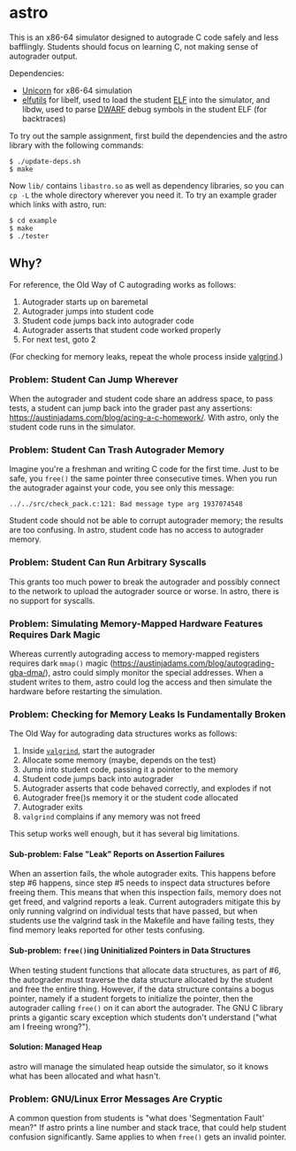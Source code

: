 astro
=====

This is an x86-64 simulator designed to autograde C code safely and less
bafflingly. Students should focus on learning C, not making sense of
autograder output.

Dependencies:

 - [Unicorn][1] for x86-64 simulation
 - [elfutils][2] for libelf, used to load the student [ELF][3] into the
   simulator, and libdw, used to parse [DWARF][5] debug symbols in the
   student ELF (for backtraces)

To try out the sample assignment, first build the dependencies and the
astro library with the following commands:

    $ ./update-deps.sh
    $ make

Now `lib/` contains `libastro.so` as well as dependency libraries, so
you can `cp -L` the whole directory wherever you need it. To try an
example grader which links with astro, run:

    $ cd example
    $ make
    $ ./tester

Why?
----

For reference, the Old Way of C autograding works as follows:

 1. Autograder starts up on baremetal
 2. Autograder jumps into student code
 3. Student code jumps back into autograder code
 4. Autograder asserts that student code worked properly
 5. For next test, goto 2

(For checking for memory leaks, repeat the whole process inside [valgrind][4].)

### Problem: Student Can Jump Wherever

When the autograder and student code share an address space, to pass
tests, a student can jump back into the grader past any assertions:
<https://austinjadams.com/blog/acing-a-c-homework/>. With astro, only
the student code runs in the simulator.

### Problem: Student Can Trash Autograder Memory

Imagine you're a freshman and writing C code for the first time. Just to
be safe, you `free()` the same pointer three consecutive times. When you
run the autograder against your code, you see only this message:

    ../../src/check_pack.c:121: Bad message type arg 1937074548

Student code should not be able to corrupt autograder memory; the
results are too confusing. In astro, student code has no access to
autograder memory.

### Problem: Student Can Run Arbitrary Syscalls

This grants too much power to break the autograder and possibly connect
to the network to upload the autograder source or worse. In astro, there
is no support for syscalls.

### Problem: Simulating Memory-Mapped Hardware Features Requires Dark Magic

Whereas currently autograding access to memory-mapped registers requires
dark `mmap()` magic
(<https://austinjadams.com/blog/autograding-gba-dma/>), astro could
simply monitor the special addresses. When a student writes to them,
astro could log the access and then simulate the hardware before
restarting the simulation.

### Problem: Checking for Memory Leaks Is Fundamentally Broken

The Old Way for autograding data structures works as follows:

 1. Inside [`valgrind`][4], start the autograder
 2. Allocate some memory (maybe, depends on the test)
 3. Jump into student code, passing it a pointer to the memory
 4. Student code jumps back into autograder
 5. Autograder asserts that code behaved correctly, and explodes if not
 6. Autograder free()s memory it or the student code allocated
 7. Autograder exits
 8. `valgrind` complains if any memory was not freed

This setup works well enough, but it has several big limitations.

#### Sub-problem: False "Leak" Reports on Assertion Failures

When an assertion fails, the whole autograder exits. This happens before
step #6 happens, since step #5 needs to inspect data structures before
freeing them. This means that when this inspection fails, memory does
not get freed, and valgrind reports a leak. Current autograders mitigate
this by only running valgrind on individual tests that have passed, but
when students use the valgrind task in the Makefile and have failing
tests, they find memory leaks reported for other tests confusing.

#### Sub-problem: `free()`ing Uninitialized Pointers in Data Structures

When testing student functions that allocate data structures, as part of
\#6, the autograder must traverse the data structure allocated by the
student and free the entire thing. However, if the data structure
contains a bogus pointer, namely if a student forgets to initialize the
pointer, then the autograder calling `free()` on it can abort the
autograder. The GNU C library prints a gigantic scary exception which
students don't understand ("what am I freeing wrong?").

#### Solution: Managed Heap

astro will manage the simulated heap outside the simulator, so it knows
what has been allocated and what hasn't.

### Problem: GNU/Linux Error Messages Are Cryptic

A common question from students is "what does 'Segmentation Fault'
mean?" If astro prints a line number and stack trace, that could help
student confusion significantly. Same applies to when `free()` gets an
invalid pointer.


[1]: https://www.unicorn-engine.org/
[2]: https://sourceware.org/elfutils/
[3]: https://en.wikipedia.org/wiki/Executable_and_Linkable_Format
[4]: http://valgrind.org/
[5]: http://dwarfstd.org/

